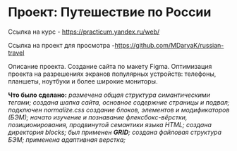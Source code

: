 # Проект: Путешествие по России

Ссылка на курс - https://practicum.yandex.ru/web/

Ссылка на проект для просмотра -https://github.com/MDaryaK/russian-travel

Описание проекта.
Создание сайта по макету Figma. Оптимизация проекта на разрешениях экранов популярных устройств: телефоны, планшеты, ноутбуки и более широкие мониторы.

__Что было сделано:__
*размечена общая структура симантическими тегами;*
*создана шапка сайта, основное содержние страницы и подвал;*
*подключен normalize.css*
*создание блоков, элементов и модификаторов (БЭМ);*
*начато изучение и познавание флексбокс-вёрстки, позиционирования, продвинутой семантики языка HTML;*
*создана директория blocks;*
*был применен **_GRID_**;*
*создана файловая структура БЭМ;*
*применена адаптивная верстка;*
